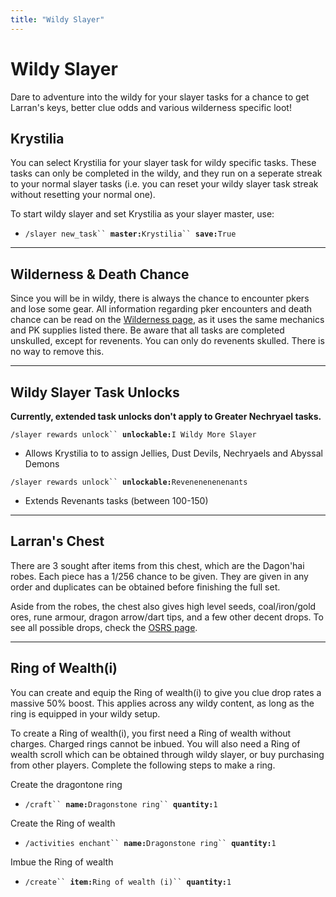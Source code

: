 ```yaml
---
title: "Wildy Slayer"
---
```


# Wildy Slayer

Dare to adventure into the wildy for your slayer tasks for a chance to get Larran's keys, better clue odds and various wilderness specific loot!

## Krystilia

You can select Krystilia for your slayer task for wildy specific tasks. These tasks can only be completed in the wildy, and they run on a seperate streak to your normal slayer tasks (i.e. you can reset your wildy slayer task streak without resetting your normal one).

To start wildy slayer and set Krystilia as your slayer master, use:

- `/slayer new_task`` `**`master:`**`Krystilia`` `**`save:`**`True`

---

## Wilderness & Death Chance

Since you will be in wildy, there is always the chance to encounter pkers and lose some gear. All information regarding pker encounters and death chance can be read on the [Wilderness page](../../bosses/wilderness/#pk-and-death-chance), as it uses the same mechanics and PK supplies listed there. Be aware that all tasks are completed unskulled, except for revenents. You can only do revenents skulled. There is no way to remove this.

---

## Wildy Slayer Task Unlocks

**Currently, extended task unlocks don't apply to Greater Nechryael tasks.**

`/slayer rewards unlock`` `**`unlockable:`**`I Wildy More Slayer`

- Allows Krystilia to to assign Jellies, Dust Devils, Nechryaels and Abyssal Demons

`/slayer rewards unlock`` `**`unlockable:`**`Revenenenenenants`

- Extends Revenants tasks (between 100-150)

---

## Larran's Chest

There are 3 sought after items from this chest, which are the Dagon'hai robes. Each piece has a 1/256 chance to be given. They are given in any order and duplicates can be obtained before finishing the full set.

Aside from the robes, the chest also gives high level seeds, coal/iron/gold ores, rune armour, dragon arrow/dart tips, and a few other decent drops. To see all possible drops, check the [OSRS page](https://oldschool.runescape.wiki/w/Larran's_big_chest).

---

## Ring of Wealth(i)

You can create and equip the Ring of wealth(i) to give you clue drop rates a massive 50% boost. This applies across any wildy content, as long as the ring is equipped in your wildy setup.

To create a Ring of wealth(i), you first need a Ring of wealth without charges. Charged rings cannot be inbued. You will also need a Ring of wealth scroll which can be obtained through wildy slayer, or buy purchasing from other players. Complete the following steps to make a ring.

Create the dragontone ring

- `/craft`` `**`name:`**`Dragonstone ring`` `**`quantity:`**`1`

Create the Ring of wealth

- `/activities enchant`` `**`name:`**`Dragonstone ring`` `**`quantity:`**`1`

Imbue the Ring of wealth

- `/create`` `**`item:`**`Ring of wealth (i)`` `**`quantity:`**`1`

